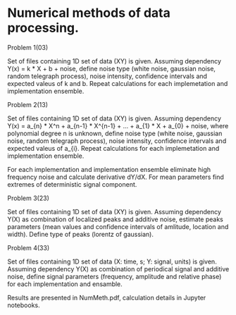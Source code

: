 # Numerical methods of data processing.

Problem 1(03)

Set of files containing 1D set of data (XY) is given. Assuming dependency Y(x) = k * X + b + noise, define noise type (white noise, gaussian noise, random telegraph process), 
noise intensity, confidence intervals and expected valeus of k and b. Repeat calculations for each implemetation and implementation ensemble.

Problem 2(13)

Set of files containing 1D set of data (XY) is given. Assuming dependency Y(x) = a_{n} * X^n + a_{n-1} * X^{n-1} + … + a_{1} * X + a_{0} + noise, 
where polynomial degree n is unknown, define noise type (white noise, gaussian noise, random telegraph process), noise intensity, confidence intervals and 
expected valeus of a_{i}. Repeat calculations for each implemetation and implementation ensemble.

For each implementation and implementation ensemble eliminate high frequency noise and calculate derivative dY/dX. 
For mean parameters find extremes of deterministic signal component.

Problem 3(23)

Set of files containing 1D set of data (XY) is given.  Assuming dependency Y(X) as combination of localized peaks and additive noise, estimate peaks parameters 
(mean values and confidence intervals of amlitude, location and width). Define type of peaks (lorentz of gaussian).

Problem 4(33)

Set of files containing 1D set of data (X: time, s; Y: signal, units) is given.  Assuming dependency Y(X) as combination of periodical signal and additive noise, 
define signal parameters (frequency, amplitude and relative phase) for each implementation and ensamble.

Results are presented in NumMeth.pdf, calculation details in Jupyter notebooks.

